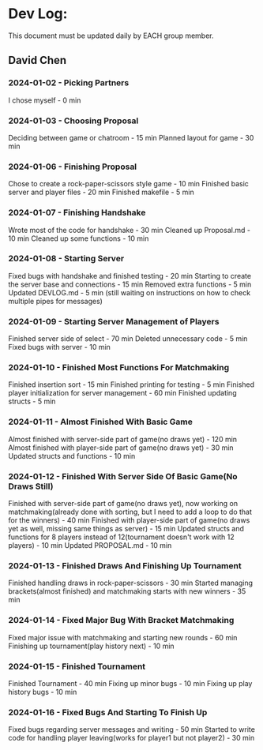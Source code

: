 # Dev Log:

This document must be updated daily by EACH group member.

## David Chen

### 2024-01-02 - Picking Partners
I chose myself - 0 min

### 2024-01-03 - Choosing Proposal
Deciding between game or chatroom - 15 min
Planned layout for game - 30 min

### 2024-01-06 - Finishing Proposal
Chose to create a rock-paper-scissors style game - 10 min
Finished basic server and player files - 20 min
Finished makefile - 5 min

### 2024-01-07 - Finishing Handshake
Wrote most of the code for handshake - 30 min
Cleaned up Proposal.md - 10 min
Cleaned up some functions - 10 min

### 2024-01-08 - Starting Server
Fixed bugs with handshake and finished testing - 20 min
Starting to create the server base and connections - 15 min
Removed extra functions - 5 min
Updated DEVLOG.md - 5 min
(still waiting on instructions on how to check multiple pipes for messages)


### 2024-01-09 - Starting Server Management of Players
Finished server side of select - 70 min
Deleted unnecessary code - 5 min
Fixed bugs with server - 10 min


### 2024-01-10 - Finished Most Functions For Matchmaking
Finished insertion sort - 15 min
Finished printing for testing - 5 min
Finished player initialization for server management - 60 min
Finished updating structs - 5 min


### 2024-01-11 - Almost Finished With Basic Game
Almost finished with server-side part of game(no draws yet) - 120 min
Almost finished with player-side part of game(no draws yet) - 30 min
Updated structs and functions - 10 min

### 2024-01-12 - Finished With Server Side Of Basic Game(No Draws Still)
Finished with server-side part of game(no draws yet), now working on matchmaking(already done with sorting, but I need to add a loop to do that for the winners) - 40 min
Finished with player-side part of game(no draws yet as well, missing same things as server) - 15 min
Updated structs and functions for 8 players instead of 12(tournament doesn't work with 12 players) - 10 min
Updated PROPOSAL.md - 10 min


### 2024-01-13 - Finished Draws And Finishing Up Tournament
Finished handling draws in rock-paper-scissors - 30 min
Started managing brackets(almost finished) and matchmaking starts with new winners - 35 min


### 2024-01-14 - Fixed Major Bug With Bracket Matchmaking
Fixed major issue with matchmaking and starting new rounds - 60 min
Finishing up tournament(play history next) - 10 min

### 2024-01-15 - Finished Tournament
Finished Tournament - 40 min
Fixing up minor bugs - 10 min
Fixing up play history bugs - 10 min

### 2024-01-16 - Fixed Bugs And Starting To Finish Up
Fixed bugs regarding server messages and writing - 50 min
Started to write code for handling player leaving(works for player1 but not player2) - 30 min